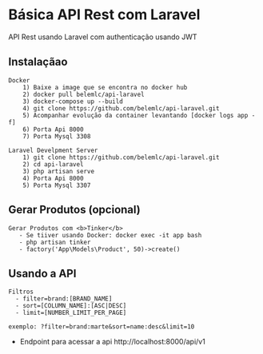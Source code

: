 <!-- ## Docker  Hub
<p>belemlc/laravel-api</p> -->

# Básica API Rest com Laravel

API Rest usando Laravel com authenticação usando JWT

## Instalaçãao
    Docker
        1) Baixe a image que se encontra no docker hub
        2) docker pull belemlc/api-laravel
        3) docker-compose up --build
        4) git clone https://github.com/belemlc/api-laravel.git
        5) Acompanhar evolução da container levantando [docker logs app -f]
        6) Porta Api 8000
        7) Porta Mysql 3308

    Laravel Develpment Server
        1) git clone https://github.com/belemlc/api-laravel.git
        2) cd api-laravel
        3) php artisan serve
        4) Porta Api 8000
        5) Porta Mysql 3307



## Gerar Produtos (opcional)
    Gerar Produtos com <b>Tinker</b>
       - Se tiiver usando Docker: docker exec -it app bash
       - php artisan tinker
       - factory('App\Models\Product', 50)->create()

## Usando a API

    Filtros
      - filter=brand:[BRAND_NAME]
      - sort=[COLUMN_NAME]:[ASC|DESC]
      - limit=[NUMBER_LIMIT_PER_PAGE]
     
    exemplo: ?filter=brand:marte&sort=name:desc&limit=10

* Endpoint para acessar a api
    http://localhost:8000/api/v1

